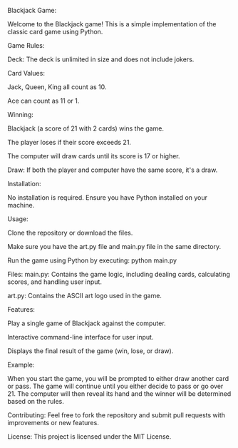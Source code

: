Blackjack Game:

Welcome to the Blackjack game! This is a simple implementation of the classic card game using Python.

Game Rules:

Deck: The deck is unlimited in size and does not include jokers.


Card Values:

Jack, Queen, King all count as 10.

Ace can count as 11 or 1.


Winning:

Blackjack (a score of 21 with 2 cards) wins the game.

The player loses if their score exceeds 21.

The computer will draw cards until its score is 17 or higher.

Draw: If both the player and computer have the same score, it's a draw.


Installation:

No installation is required. Ensure you have Python installed on your machine.


Usage:

Clone the repository or download the files.

Make sure you have the art.py file and main.py file in the same directory.

Run the game using Python by executing:
python main.py

Files:
main.py: Contains the game logic, including dealing cards, calculating scores, and handling user input.

art.py: Contains the ASCII art logo used in the game.


Features:

Play a single game of Blackjack against the computer.

Interactive command-line interface for user input.

Displays the final result of the game (win, lose, or draw).


Example:

When you start the game, you will be prompted to either draw another card or pass. The game will continue until you either decide to pass or go over 21. The computer will then reveal its hand and the winner will be determined based on the rules.


Contributing:
Feel free to fork the repository and submit pull requests with improvements or new features.


License:
This project is licensed under the MIT License.
